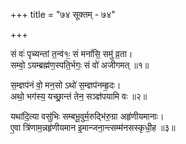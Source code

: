 +++
title = "७४ सूक्तम् - ७४"

+++

सं वः॑ पृच्यन्तां त॒न्व॑१ः॒ सं मनां॑सि॒ समु॑ व्र॒ता।  
सम्वो॒ ऽयम्ब्रह्म॑ण॒स्पति॒र्भगः॒ सं वो॑ अजीगमत् ॥१॥

स॒म्ज्ञप॑नं वो॒ मन॒सो ऽथो॑ स॒म्ज्ञप॑नम्हृ॒दः।  
अथो॒ भग॑स्य॒ यच्छ्रा॒न्तं तेन॒ सञ्ज्ञ॑पयामि वः ॥२॥

यथा॑दि॒त्या वसु॑भिः सम्बभू॒वुर्म॒रुद्भि॑रु॒ग्रा अहृ॑णीयमानाः।  
ए॒वा त्रि॑णाम॒न्नहृ॑णीयमान इ॒मान्जना॒न्त्सम्म॑नसस्कृधी॒ह ॥३॥
